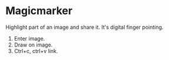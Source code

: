 Magicmarker
===========

Highlight part of an image and share it. It's digital finger pointing.

1. Enter image.
2. Draw on image.
3. Ctrl+c, ctrl+v link.
